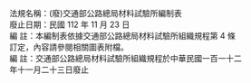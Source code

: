法規名稱：(廢)交通部公路總局材料試驗所編制表  
廢止日期：民國 112 年 11 月 23 日  
編 註：本編制表依據交通部公路總局材料試驗所組織規程第 4 條  
訂定，內容請參閱相關圖表附檔。  
編 註：交通部公路總局材料試驗所組織規程於中華民國一百一十二  
年十一月二十三日廢止  


